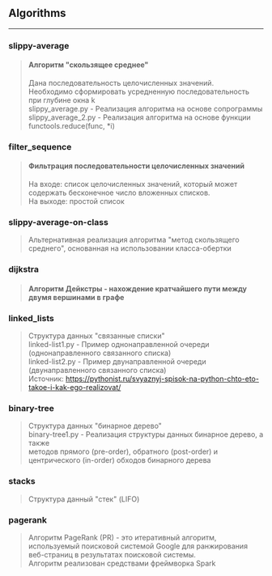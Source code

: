 ## Algorithms

---

### slippy-average
> #### Алгоритм "скользящее среднее"
> Дана последовательность целочисленных значений.  
> Необходимо сформировать усредненную последовательность при глубине окна k  
> slippy_average.py - Реализация алгоритма на основе сопрограммы  
> slippy_average_2.py - Реализация алгоритма на основе функции functools.reduce(func, *i)  

### filter_sequence
> #### Фильтрация последовательности целочисленных значений
> На входе: список целочисленных значений, который может содержать бесконечное число вложенных списков.  
> На выходе: простой список

### slippy-average-on-class
> Альтернативная реализация алгоритма "метод скользящего среднего", основанная на использовании класса-обертки

### dijkstra
> #### Алгоритм Дейкстры - нахождение кратчайшего пути между двумя вершинами в графе

### linked_lists
> Структура данных "связанные списки"  
> linked-list1.py - Пример однонаправленной очереди (однонаправленного связанного списка)  
> linked-list2.py - Пример двунаправленной очереди (двунаправленного связанного списка)  
> Источник: https://pythonist.ru/svyaznyj-spisok-na-python-chto-eto-takoe-i-kak-ego-realizovat/  

### binary-tree
> Структура данных "бинарное дерево"  
> binary-tree1.py - Реализация структуры данных бинарное дерево, а также  
> методов прямого (pre-order), обратного (post-order) и центрического (in-order) обходов бинарного дерева

### stacks
> Структура данный "стек" (LIFO)

### pagerank
> Алгоритм PageRank (PR) - это итеративный алгоритм, используемый поисковой системой Google для ранжирования веб-страниц в результатах поисковой системы.  
> Алгоритм реализован средствами фреймворка Spark  